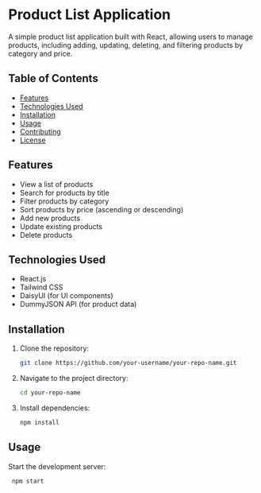 # Product List Application

A simple product list application built with React, allowing users to manage products, including adding, updating, deleting, and filtering products by category and price.

## Table of Contents

- [Features](#features)
- [Technologies Used](#technologies-used)
- [Installation](#installation)
- [Usage](#usage)
- [Contributing](#contributing)
- [License](#license)

## Features

- View a list of products
- Search for products by title
- Filter products by category
- Sort products by price (ascending or descending)
- Add new products
- Update existing products
- Delete products

## Technologies Used

- React.js
- Tailwind CSS
- DaisyUI (for UI components)
- DummyJSON API (for product data)

## Installation

1. Clone the repository:
   ```bash
   git clone https://github.com/your-username/your-repo-name.git
2. Navigate to the project directory:
    ```bash
   cd your-repo-name
3. Install dependencies:
    ```bash
   npm install

## Usage

Start the development server:
  ```bash
   npm start





